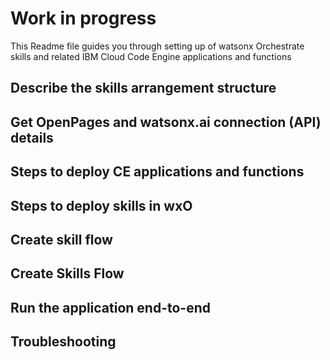 # Work in progress

This Readme file guides you through setting up of watsonx Orchestrate skills and related IBM Cloud Code Engine applications and functions

## Describe the skills arrangement structure

## Get OpenPages and watsonx.ai connection (API) details

## Steps to deploy CE applications and functions

## Steps to deploy skills in wxO

## Create skill flow

## Create Skills Flow

## Run the application end-to-end

## Troubleshooting
